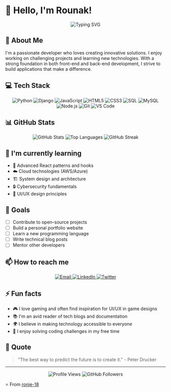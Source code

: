 # 👋 Hello, I'm Rounak!

<div align="center">
  <img src="https://readme-typing-svg.herokuapp.com?font=Fira+Code&pause=1000&color=2D9EF7&center=true&vCenter=true&width=435&lines=Full+Stack+Developer;Problem+Solver;Tech+Enthusiast" alt="Typing SVG" />
</div>

## 🚀 About Me
I'm a passionate developer who loves creating innovative solutions. I enjoy working on challenging projects and learning new technologies. With a strong foundation in both front-end and back-end development, I strive to build applications that make a difference.

## 💻 Tech Stack
<div align="center">
  <img src="https://img.shields.io/badge/Python-3776AB?style=for-the-badge&logo=python&logoColor=white" alt="Python" />
  <img src="https://img.shields.io/badge/Django-092E20?style=for-the-badge&logo=django&logoColor=white" alt="Django" />
  <img src="https://img.shields.io/badge/JavaScript-F7DF1E?style=for-the-badge&logo=javascript&logoColor=black" alt="JavaScript" />
  <img src="https://img.shields.io/badge/HTML5-E34F26?style=for-the-badge&logo=html5&logoColor=white" alt="HTML5" />
  <img src="https://img.shields.io/badge/CSS3-1572B6?style=for-the-badge&logo=css3&logoColor=white" alt="CSS3" />
  <img src="https://img.shields.io/badge/SQL-4479A1?style=for-the-badge&logo=postgresql&logoColor=white" alt="SQL" />
  <img src="https://img.shields.io/badge/MySQL-4479A1?style=for-the-badge&logo=mysql&logoColor=white" alt="MySQL" />
  <img src="https://img.shields.io/badge/Node.js-43853D?style=for-the-badge&logo=node.js&logoColor=white" alt="Node.js" />
  <img src="https://img.shields.io/badge/Git-F05032?style=for-the-badge&logo=git&logoColor=white" alt="Git" />
  <img src="https://img.shields.io/badge/VS_Code-007ACC?style=for-the-badge&logo=visual-studio-code&logoColor=white" alt="VS Code" />
</div>

## 📊 GitHub Stats
<div align="center">
  <img src="https://github-readme-stats.vercel.app/api?username=ronie-18&show_icons=true&theme=radical&hide_border=true" alt="GitHub Stats" />
  <img src="https://github-readme-stats.vercel.app/api/top-langs/?username=ronie-18&layout=compact&theme=radical&hide_border=true" alt="Top Languages" />
  <img src="https://github-readme-streak-stats.herokuapp.com/?user=ronie-18&theme=radical&hide_border=true" alt="GitHub Streak" />
</div>

## 🌱 I'm currently learning
- 🚀 Advanced React patterns and hooks
- ☁️ Cloud technologies (AWS/Azure)
- 🏗️ System design and architecture
- 🔒 Cybersecurity fundamentals
- 🎨 UI/UX design principles

## 🎯 Goals
- [ ] Contribute to open-source projects
- [ ] Build a personal portfolio website
- [ ] Learn a new programming language
- [ ] Write technical blog posts
- [ ] Mentor other developers

## 📫 How to reach me
<div align="center">
  <a href="mailto:your.email@example.com">
    <img src="https://img.shields.io/badge/Email-D14836?style=for-the-badge&logo=gmail&logoColor=white" alt="Email" />
  </a>
  <a href="https://linkedin.com/in/yourprofile">
    <img src="https://img.shields.io/badge/LinkedIn-0077B5?style=for-the-badge&logo=linkedin&logoColor=white" alt="LinkedIn" />
  </a>
  <a href="https://twitter.com/yourtwitter">
    <img src="https://img.shields.io/badge/Twitter-1DA1F2?style=for-the-badge&logo=twitter&logoColor=white" alt="Twitter" />
  </a>
</div>

## ⚡ Fun facts
- 🎮 I love gaming and often find inspiration for UI/UX in game designs
- 📚 I'm an avid reader of tech blogs and documentation
- 🌍 I believe in making technology accessible to everyone
- 🎯 I enjoy solving coding challenges in my free time

## 🎨 Quote
> "The best way to predict the future is to create it." - Peter Drucker

---
<div align="center">
  <img src="https://komarev.com/ghpvc/?username=ronie-18&color=blueviolet&style=flat-square" alt="Profile Views" />
  <img src="https://img.shields.io/github/followers/ronie-18?label=Followers&style=social" alt="GitHub Followers" />
</div>

⭐️ From [ronie-18](https://github.com/ronie-18) 
